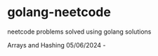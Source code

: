 # golang-neetcode
neetcode problems solved using golang solutions

Arrays and Hashing 05/06/2024 - 
